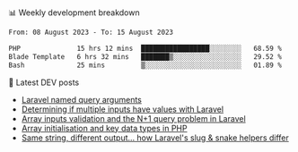 📊 Weekly development breakdown
<!--START_SECTION:waka-->

```txt
From: 08 August 2023 - To: 15 August 2023

PHP              15 hrs 12 mins  █████████████████░░░░░░░░   68.59 %
Blade Template   6 hrs 32 mins   ███████▒░░░░░░░░░░░░░░░░░   29.52 %
Bash             25 mins         ▒░░░░░░░░░░░░░░░░░░░░░░░░   01.89 %
```

<!--END_SECTION:waka-->

📕 Latest DEV posts
<!-- BLOG-POST-LIST:START -->
- [Laravel named query arguments](https://dev.to/michaelvickersuk/laravel-named-query-arguments-28kd)
- [Determining if multiple inputs have values with Laravel](https://dev.to/michaelvickersuk/determining-if-multiple-inputs-have-values-with-laravel-km6)
- [Array inputs validation and the N+1 query problem in Laravel](https://dev.to/michaelvickersuk/array-inputs-validation-and-the-n1-query-problem-in-laravel-2agb)
- [Array initialisation and key data types in PHP](https://dev.to/michaelvickersuk/array-initialisation-and-key-data-types-in-php-1e5b)
- [Same string, different output... how Laravel&#39;s slug &amp; snake helpers differ](https://dev.to/michaelvickersuk/same-string-different-output-how-laravels-slug-snake-helpers-differ-1ccj)
<!-- BLOG-POST-LIST:END -->
